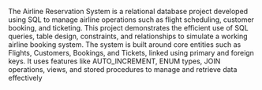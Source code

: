 The Airline Reservation System is a relational database project developed using SQL to manage airline operations such as flight scheduling, customer booking, and ticketing.
This project demonstrates the efficient use of SQL queries, table design, constraints, and relationships to simulate a working airline booking system.
The system is built around core entities such as Flights, Customers, Bookings, and Tickets, linked using primary and foreign keys.
It uses features like AUTO_INCREMENT, ENUM types, JOIN operations, views, and stored procedures to manage and retrieve data effectively
